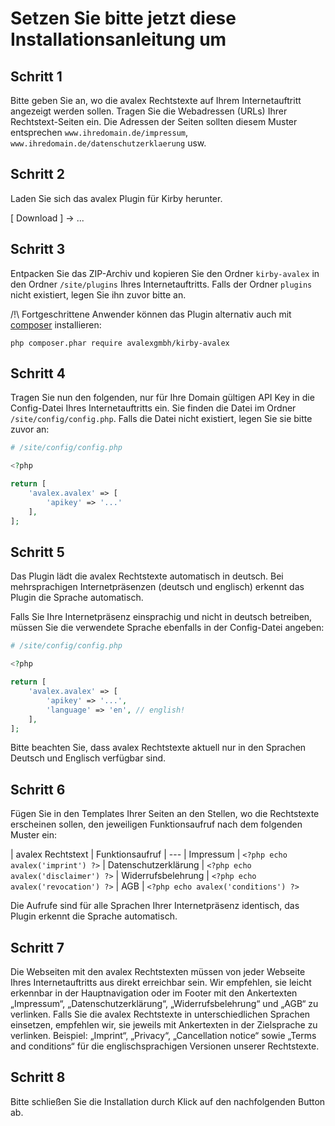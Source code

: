# Setzen Sie bitte jetzt diese Installationsanleitung um

## Schritt 1

Bitte geben Sie an, wo die avalex Rechtstexte auf Ihrem Internetauftritt angezeigt werden sollen. Tragen Sie die Webadressen (URLs) Ihrer Rechtstext-Seiten ein. Die Adressen der Seiten sollten diesem Muster entsprechen `www.ihredomain.de/impressum`, `www.ihredomain.de/datenschutzerklaerung` usw.

## Schritt 2

Laden Sie sich das avalex Plugin für Kirby herunter.

[ Download ] -> ...

## Schritt 3

Entpacken Sie das ZIP-Archiv und kopieren Sie den Ordner `kirby-avalex` in den Ordner `/site/plugins` Ihres Internetauftritts. Falls der Ordner `plugins` nicht existiert, legen Sie ihn zuvor bitte an.

/!\ Fortgeschrittene Anwender können das Plugin alternativ auch mit [composer](https://getcomposer.org/) installieren:

	php composer.phar require avalexgmbh/kirby-avalex

## Schritt 4

Tragen Sie nun den folgenden, nur für Ihre Domain gültigen API Key in die Config-Datei Ihres Internetauftritts ein. Sie finden die Datei im Ordner `/site/config/config.php`. Falls die Datei nicht existiert, legen Sie sie bitte zuvor an:

```php
# /site/config/config.php

<?php

return [
	'avalex.avalex' => [
		'apikey' => '...'
	],
];
```

## Schritt 5

Das Plugin lädt die avalex Rechtstexte automatisch in deutsch. Bei mehrsprachigen Internetpräsenzen (deutsch und englisch) erkennt das Plugin die Sprache automatisch. 

Falls Sie Ihre Internetpräsenz einsprachig und nicht in deutsch betreiben, müssen Sie die verwendete Sprache ebenfalls in der Config-Datei angeben:

```php
# /site/config/config.php

<?php

return [
	'avalex.avalex' => [
		'apikey' => '...',
		'language' => 'en', // english!
	],
];
```

Bitte beachten Sie, dass avalex Rechtstexte aktuell nur in den Sprachen Deutsch und Englisch verfügbar sind.

## Schritt 6

Fügen Sie in den Templates Ihrer Seiten an den Stellen, wo die Rechtstexte erscheinen sollen, den jeweiligen Funktionsaufruf nach dem folgenden Muster ein:

| avalex Rechtstext | Funktionsaufruf
| ---
| Impressum | `<?php echo avalex('imprint') ?>`
| Datenschutzerklärung | `<?php echo avalex('disclaimer') ?>`
| Widerrufsbelehrung | `<?php echo avalex('revocation') ?>`
| AGB | `<?php echo avalex('conditions') ?>`

Die Aufrufe sind für alle Sprachen Ihrer Internetpräsenz identisch, das Plugin erkennt die Sprache automatisch.

## Schritt 7

Die Webseiten mit den avalex Rechtstexten müssen von jeder Webseite Ihres Internetauftritts aus direkt erreichbar sein. Wir empfehlen, sie leicht erkennbar in der Hauptnavigation oder im Footer mit den Ankertexten „Impressum“, „Datenschutzerklärung“, „Widerrufsbelehrung“ und „AGB“ zu verlinken. Falls Sie die avalex Rechtstexte in unterschiedlichen Sprachen einsetzen, empfehlen wir, sie jeweils mit Ankertexten in der Zielsprache zu verlinken. Beispiel: „Imprint“, „Privacy“, „Cancellation notice“ sowie „Terms and conditions“ für die englischsprachigen Versionen unserer Rechtstexte.

## Schritt 8

Bitte schließen Sie die Installation durch Klick auf den nachfolgenden Button ab.
